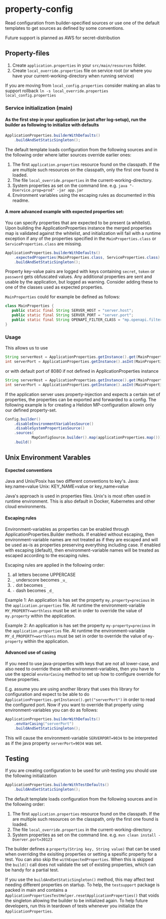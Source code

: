 # property-config
Read configuration from builder-specified sources or use one of the default templates to get sources as defined by 
some conventions.

Future support is planned as AWS for secret-distribution

## Property-files

1. Create `application.properties` in your `src/main/resources` folder.
1. Create `local_override.properties` file on service root (or where you have your current-working-directory when running service)

If you are moving from `local_config.properties` consider making an alias to support rollback `ln -s local_override.properties local_config.properties`

### Service initialization (main)

#### As the first step in your application (or just after log-setup), run the builder as following to initialize with defaults

```java
ApplicationProperties.builderWithDefaults()
    .buildAndSetStaticSingleton();
```

The default template loads configuration from the following sources and in the following order where latter sources override earlier ones:
1. The first `application.properties` resource found on the classpath. If the are multiple such resources on the 
   classpath, only the first one found is loaded.
1. The file `local_override.properties` in the current-working-directory.
1. System properties as set on the command line. e.g. `java "-Dservice.prop=prod" -jar app.jar`
1. Environment variables using the escaping rules as documented in this readme.

#### A more advanced example with expected properties set:

You can specify properties that are expected to be present (a whitelist). Upon building the ApplicationProperties
instance the merged properties map is validated against the whitelist, and initialization will fail with a runtime
exception if any of the properties specified in the `MainProperties.class` or `ServiceProperties.class` are missing.

```java
ApplicationProperties.builderWithDefaults()
    .expectedProperties(MainProperties.class, ServiceProperties.class)  
    .buildAndSetStaticSingleton();
```

Property key-value pairs are logged with keys containing `secret`, `token` or `password` gets obfuscated values.
Any additional properties are sent and usable by the application, but logged as warning. Consider adding these to one of
the classes used as expected properties.

`MainProperties` could for example be defined as follows:

```java
class MainProperties {
   public static final String SERVER_HOST = "server.host";
   public static final String SERVER_PORT = "server.port";
   public static final String OPENAPI_FILTER_CLASS = "mp.openapi.filter";
}
```

### Usage

This allows us to use 
```java
String serverHost = ApplicationProperties.getInstance().get(MainProperties.SERVER_HOST)
int serverPort = ApplicationProperties.getInstance().asInt(MainProperties.SERVER_PORT)
```
or with default port of 8080 if not defined in ApplicationProperties instance
```java
String serverHost = ApplicationProperties.getInstance().get(MainProperties.SERVER_HOST, "localhost")
int serverPort = ApplicationProperties.getInstance().asInt(MainProperties.SERVER_PORT, 8080)
```

If the application server uses property-injection and expects a certain set of properties, the properties can be exported and forwarded 
to a config. The following example is for creating a Helidon MP-configuration allowin only our defined property-set.

```java
Config.builder()
    .disableEnvironmentVariablesSource()
    .disableSystemPropertiesSource()
    .sources(
            MapConfigSource.builder().map(applicationProperties.map()))
    .build()
```

## Unix Environment Varables

#### Expected conventions

Java and Unix/Posix has two different conventions to key's.
Java: key.name=value
Unix: KEY_NAME=value or key_name=value

Java's approach is used in properties files. 
Unix's is most often used in runtime environment. This is also default in Docker, Kubernetes and other cloud environments.

#### Escaping rules

Environment-variables as properties can be enabled through ApplicationProperties.Builder methods. If enabled without
escaping, then environment-variable names are not treated as if they are escaped and will be used as-is as properties
preserving everything including case. If enabled with escaping (default), then environment-variable names will be 
treated as escaped according to the escaping rules.

Escaping rules are applied in the following order:
1. all letters become UPPERCASE
1. `_` underscore becomes `_u_`
1. `.` dot becomes `_`
1. `-` dash becomes `_d_`

Example 1: An application is has set the property `my.property=precious` in the `application.properties` file. At runtime
the environment-variable `MY_PROPERTY=worthless` must be set in order to override the value of `my.property` within the
application.

Example 2: An application is has set the property `my-property=precious` in the `application.properties` file. At runtime
the environment-variable `MY_d_PROPERTY=worthless` must be set in order to override the value of `my-property` within the
application.

#### Advanced use of casing

If you need to use java-properties with keys that are not all lower-case, and also need to override these with
environment-variables, then you have to use the special `envVarCasing` method to set up how to configure override for 
these properties.  

E.g. assume you are using another library that uses this library for configuration and expect to be able to do
`ApplicationProperties.getInstance().get("serverPort")` in order to read the configured port. Now if you want to
override that property using environment-variables you can do as follows:

```java
ApplicationProperties.builderWithDefaults()
    .envVarCasing("serverPort")
    .buildAndSetStaticSingleton();
```

This will cause the environment-variable `SERVERPORT=9034` to be interpreted as if the java property `serverPort=9034`
was set.




## Testing 

If you are creating configuration to be used for unit-testing you should use the following initialization

```java
ApplicationProperties.builderWithTestDefaults()
    .buildAndSetStaticSingleton();
```

The default template loads configuration from the following sources and in the following order:
1. The first `application.properties` resource found on the classpath. If the are multiple such resources on the
   classpath, only the first one found is loaded.
1. The file `local_override.properties` in the current-working-directory.
1. System properties as set on the command line. e.g. `mvn clean install -Dserver.port=30123`

The builder defines a `property(String key, String value)` that can be used when overriding the exisiting properties 
or setting a spesific property for a test. You can also skip the `withExpectedProperties`. When this is skipped the 
`build()` call does not validate the set of existing properties, which can be handy for a partial test.  

If you use the `buildAndSetStaticSingleton()` method, this may affect test needing different properties on startup. 
To help, the `testsupport` package is packed in main and contains a 
`ApplicationPropertiesTestHelper.resetApplicationProperties()` that voids the singleton allowing the builder to be 
initialized again. To help future developers, run this in teardown of tests whenever you initialize the 
`ApplicationProperties`. 


